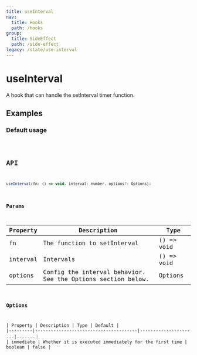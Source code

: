```yaml
---
title: useInterval
nav:
  title: Hooks
  path: /hooks
group:
  title: SideEffect
  path: /side-effect
legacy: /state/use-interval
---
```


# useInterval

A hook that can handle the setInterval timer function.

## Examples

### Default usage

<code src="./demo/demo1.tsx" />

## API

```javascript
useInterval(fn: () => void, interval: number, options?: Options);
```

### Params

| Property | Description | Type |
|----------|--------------------------------------|----------------------|
| fn  | The function to setInterval | () => void |
| interval | Intervals | () => void |
| options | Config the interval behavior. See the Options section below.  | Options |


### Options

| Property | Description | Type | Default |
|---------|---------------------------------------|----------------------|-------｜
| immediate | Whether it is executed immediately for the first time  | boolean | false |

